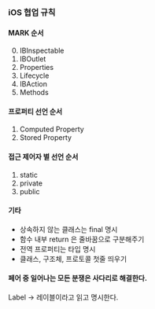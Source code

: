 ### iOS 협업 규칙
#### MARK 순서
0. IBInspectable
1. IBOutlet
2. Properties
3. Lifecycle
4. IBAction
5. Methods

#### 프로퍼티 선언 순서
1. Computed Property
2. Stored Property

#### 접근 제어자 별 선언 순서
1. static
2. private
3. public

#### 기타
* 상속하지 않는 클래스는 final 명시
* 함수 내부 return 은 줄바꿈으로 구분해주기
* 전역 프로퍼티는 타입 명시
* 클래스, 구조체, 프로토콜 첫줄 띄우기

#### 페어 중 일어나는 모든 분쟁은 사다리로 해결한다.

Label -> 레이블이라고 읽고 명시한다.